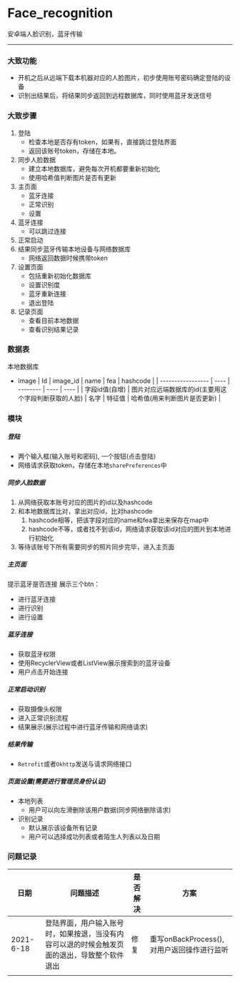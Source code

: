 # Face_recognition
安卓端人脸识别，蓝牙传输

----
### 大致功能
- 开机之后从远端下载本机器对应的人脸图片，初步使用账号密码确定登陆的设备
- 识别出结果后，将结果同步返回到远程数据库，同时使用蓝牙发送信号

### 大致步骤
1. 登陆
    - 检查本地是否存有token，如果有，直接跳过登陆界面
    - 返回该账号token，存储在本地。
2. 同步人脸数据
    - 建立本地数据库，避免每次开机都要重新初始化
    - 使用哈希值判断图片是否有更新
3. 主页面
    - 蓝牙连接
    - 正常识别
    - 设置
4. 蓝牙连接
    - 可以跳过连接
5. 正常启动
6. 结果同步蓝牙传输本地设备与网络数据库
    - 网络返回数据时候携带token
7. 设置页面
    - 包括重新初始化数据库
    - 设置识别度
    - 蓝牙重新连接
    - 退出登陆
8. 记录页面
    - 查看目前本地数据
    - 查看识别结果记录
    
### 数据表
本地数据库
- image
	| Id | image_id | name | fea  | hashcode |
	| ----------------- | ---- | -------- | ---- | ---- |
	| 字段id值(自增) | 图片对应远端数据库的id(主要用这个字段判断获取的人脸) | 名字 | 特征值  | 哈希值(用来判断图片是否更新) |

### 模块

##### 登陆
- 两个输入框(输入账号和密码), 一个按钮(点击登陆)
- 网络请求获取token，存储在本地`sharePreferences`中
##### 同步人脸数据
1. 从网络获取本账号对应的图片的id以及hashcode
2. 和本地数据库比对，拿出对应id，比对hashcode
    1. hashcode相等，把该字段对应的name和fea拿出来保存在map中
    2. hashcode不等，或者找不到该id，网络请求获取该id对应的图片到本地进行初始化
3. 等待该账号下所有需要同步的照片同步完毕，进入主页面
##### 主页面
提示蓝牙是否连接
展示三个btn：
- 进行蓝牙连接
- 进行识别
- 进行设置
##### 蓝牙连接
- 获取蓝牙权限
- 使用RecyclerView或者ListView展示搜索到的蓝牙设备
- 用户点击开始连接
##### 正常启动识别
- 获取摄像头权限
- 进入正常识别流程
- 结果展示(展示过程中进行蓝牙传输和网络请求)
##### 结果传输
- `Retrofit`或者`Okhttp`发送与请求网络接口
##### 页面设置(需要进行管理员身份认证)
- 本地列表
    - 用户可以向左滑删除该用户数据(同步网络删除请求)
- 识别记录
    - 默认展示该设备所有记录
    - 用户可以选择成功列表或者陌生人列表以及日期
    
### 问题记录
| 日期      | 问题描述                                                     | 是否解决 | 方案 |
| --------- | ------------------------------------------------------------ | -------- | ---- |
| 2021-6-18 | 登陆界面，用户输入账号时，如果按退，当没有内容可以退的时候会触发页面的退出，导致整个软件退出 |     修复     |   重写onBackProcess(),对用户返回操作进行监听   |
|           |                                                              |          |      |